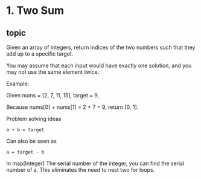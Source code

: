 
# 1. Two Sum

## topic

Given an array of integers, return indices of the two numbers such that they add up to a specific target.

You may assume that each input would have exactly one solution, and you may not use the same element twice.

Example:

Given nums = [2, 7, 11, 15], target = 9,

Because nums[0] + nums[1] = 2 + 7 = 9,
return [0, 1].

Problem solving ideas
```
a + b = target
```
Can also be seen as
```
a = target - b
```
In map[Integer] The serial number of the integer, you can find the serial number of a. This eliminates the need to nest two for loops.
